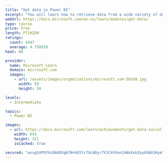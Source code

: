 ```yaml
---
title: "Get data in Power BI"
excerpt: "You will learn how to retrieve data from a wide variety of data sources, including Microsoft Excel, relational databases, and NoSQL data stores. You will also learn how to improve performance while retrieving data."
webUrl: https://docs.microsoft.com/en-us/learn/modules/get-data/
type: course
price: Free
length: PT1H25M
ratings:
  count: 4447
  average: 4.758939
heat: 86

provider:
  name: Microsoft Learn
  domain: microsoft.com
  images:
    - url: /assets/images/organizations/microsoft.com-50x50.jpg
      width: 50
      height: 50

levels:
  - Intermediate

topics:
  - Power BI

images:
  - url: https://docs.microsoft.com/learn/achievements/get-data-social.png
    width: 643
    height: 321
    isCached: true

secured: "wvvgSXPOYXcDA0QVg6fN+bOYtc7ULHDyr7VJCkP4nnCHAkXvkZeykhBU1HymY7W7bnOAmLdqxXwKWhsV9OgSnjmuGcgkCOfdt4gY8fGvwwcgmVgdTqPYnw3WIQrZf6e0/hW8PJbwhsIfEwYIBy5jCi3iw8Be5oLcewf95/fnJuXRrRhkxipJ33NqoU2MtfmE7jJ14WuyofNtHm75qsqp+Y0SO8StPiLnTH7beyBjyVTuk0MHpBQz4zehrZuhFhIJnF98tFVytZAE2UhtGBhrVzFqek9Dbhn3SJPgr6A4rXP22+FD9ttcCY9LETQd/akaQS6DvFdR9h/x4xqi7TOJ9ky0cT+a+xA7BPHwTfwVolSu/jwvKYQHN5CzB9f9gB6W4x0egWYdQCeF98h+s3vLBDORSV4feqmWOoamOJ0os4o=;ZWHcFfgE25aETVaDpLzNcQ=="
---
```


